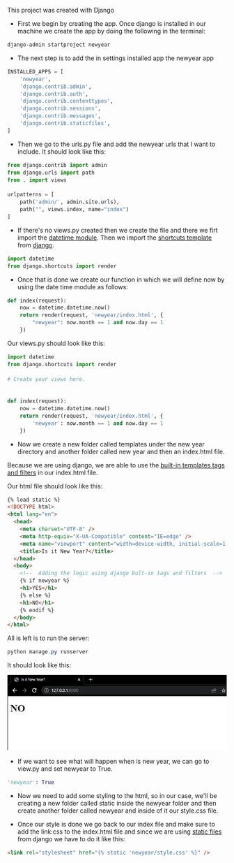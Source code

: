 This project was created with Django

- First we begin by creating the app. Once django is installed in our machine we create the app by doing the following in the terminal:

```powershell
django-admin startproject newyear
```

- The next step is to add the in settings installed app the newyear app

```python
INSTALLED_APPS = [
    'newyear',
    'django.contrib.admin',
    'django.contrib.auth',
    'django.contrib.contenttypes',
    'django.contrib.sessions',
    'django.contrib.messages',
    'django.contrib.staticfiles',
]
```

- Then we go to the urls.py file and add the newyear urls that I want to include. It should look like this:

```py
from django.contrib import admin
from django.urls import path
from . import views

urlpatterns = [
    path('admin/', admin.site.urls),
    path("", views.index, name="index")
]
```

- If there's no views.py created then we create the file and there we firt import the <a href="https://docs.python.org/3/library/datetime.html">datetime module</a>. Then we import the <a href="https://docs.djangoproject.com/en/4.1/topics/http/shortcuts/">shortcuts template</a> from <a href="https://www.djangoproject.com">django</a>.

```py
import datetime
from django.shortcuts import render
```

- Once that is done we create our function in which we will define now by using the date time module as follows:

```py
def index(request):
    now = datetime.datetime.now()
    return render(request, 'newyear/index.html', {
        "newyear": now.month == 1 and now.day == 1
    })
```

Our views.py should look like this:

```py
import datetime
from django.shortcuts import render

# Create your views here.


def index(request):
    now = datetime.datetime.now()
    return render(request, 'newyear/index.html', {
        'newyear': now.month == 1 and now.day == 1
    })
```

- Now we create a new folder called templates under the new year directory and another folder called new year and then an index.html file.

Because we are using django, we are able to use the <a href="https://docs.djangoproject.com/en/4.1/ref/templates/builtins/">built-in templates tags and filters</a> in our index.html file.

Our html file should look like this:

```html
{% load static %}
<!DOCTYPE html>
<html lang="en">
  <head>
    <meta charset="UTF-8" />
    <meta http-equiv="X-UA-Compatible" content="IE=edge" />
    <meta name="viewport" content="width=device-width, initial-scale=1.0" />
    <title>Is it New Year?</title>
  </head>
  <body>
    <!--  Adding the logic using django bult-in tags and filters  -->
    {% if newyear %}
    <h1>YES</h1>
    {% else %}
    <h1>NO</h1>
    {% endif %}
  </body>
</html>
```

All is left is to run the server:

```powershell
python manage.py runserver
```

It should look like this:

<img src="./assets/server-running.jpg" alt="server-running"/>

<br>

- If we want to see what will happen when is new year, we can go to view.py and set newyear to True.

```py
'newyear': True
```

- Now we need to add some styling to the html, so in our case, we'll be creating a new folder called static inside the newyear folder and then create another folder called newyear and inside of it our style.css file.

- Once our style is done we go back to our index file and make sure to add the link:css to the index.html file and since we are using <a href="https://docs.djangoproject.com/en/4.1/howto/static-files/">static files</a> from django we have to do it like this:

```html
<link rel="stylesheet" href="{% static 'newyear/style.css' %}" />
```
